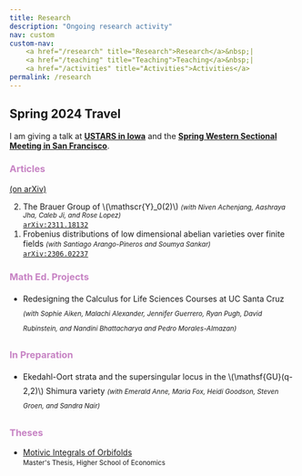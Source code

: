 ```yaml
---
title: Research
description: "Ongoing research activity"
nav: custom
custom-nav: 
    <a href="/research" title="Research">Research</a>&nbsp;|
    <a href="/teaching" title="Teaching">Teaching</a>&nbsp;|
    <a href="/activities" title="Activities">Activities</a>
permalink: /research
---
```


<div class="callout">
    <h2> Spring 2024 Travel </h2>
I am giving a talk at <a href="https://www.ustars.org/"><b>USTARS in Iowa</b></a> and the <a href="https://www.ams.org/meetings/sectional/2299_program.html"><b>Spring Western Sectional Meeting in San Francisco</b></a>.
</div>

<!-- ### Articles -->
<h3 style="color:#c783c4">Articles</h3> <a href="https://arxiv.org/a/bhamidipati_d_1.html">(on arXiv)</a>

<ol reversed>
<li> The Brauer Group of \(\mathscr{Y}_0(2)\) <small><em>(with Niven Achenjang, Aashraya Jha, Caleb Ji, and Rose Lopez)</em></small><br>
    <a href="https://arxiv.org/abs/2311.18132"><code>arXiv:2311.18132</code></a> </li>

<li> Frobenius distributions of low dimensional abelian varieties over finite fields <small><em>(with Santiago Arango-Pineros and Soumya Sankar)</em></small><br>
    <a href="https://arxiv.org/abs/2306.02237"><code>arXiv:2306.02237</code></a> </li>
</ol>

<!-- --------------------------------------------------- -->

<h3 style="color:#c783c4">Math Ed. Projects</h3>
<ul style="line-height:180%">

<li> Redesigning the Calculus for Life Sciences Courses at UC Santa Cruz <small><em>(with Sophie Aiken, Malachi Alexander, Jennifer Guerrero, Ryan Pugh, David Rubinstein, and Nandini Bhattacharya and Pedro Morales-Almazan)</em></small></li>

<!-- <li> A \(p\)-adic analytic Brauer Group <small><em>(with Martin Weissman)</em></small></li> -->

</ul>

<!-- --------------------------------------------------- -->
<h3 style="color:#c783c4">In Preparation</h3>
<ul style="line-height:180%">

<li> Ekedahl-Oort strata and the supersingular locus in the \(\mathsf{GU}(q-2,2)\) Shimura variety <small><em>(with Emerald Anne, Maria Fox, Heidi Goodson, Steven Groen, and Sandra Nair)</em></small></li>

<!-- <li> A \(p\)-adic analytic Brauer Group <small><em>(with Martin Weissman)</em></small></li> -->

</ul>

<!-- --------------------------------------------------- -->

<!-- ### Theses -->
<h3 style="color:#c783c4">Theses</h3>

* [Motivic Integrals of Orbifolds](https://www.hse.ru/en/edu/vkr/296285338)<br>
<small>Master's Thesis, Higher School of Economics</small>

<!-- --------------------------------------------------- -->

<script src="https://cdn.mathjax.org/mathjax/latest/MathJax.js?config=TeX-AMS-MML_HTMLorMML" type="text/javascript"></script>

<!-- c885b9 -->